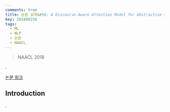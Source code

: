 ```yaml
---
comments: true
title: 논문 요약&#58; A Discourse-Aware Attention Model for Abstractive Summarization of Long Documents
key: 201809250
tags:
  - ML
  - NLP
  - 논문
  - NAACL
---
```


> NAACL 2018

.

<!--more-->

[논문 링크](https://arxiv.org/pdf/1804.05685.pdf)

## Introduction

.
